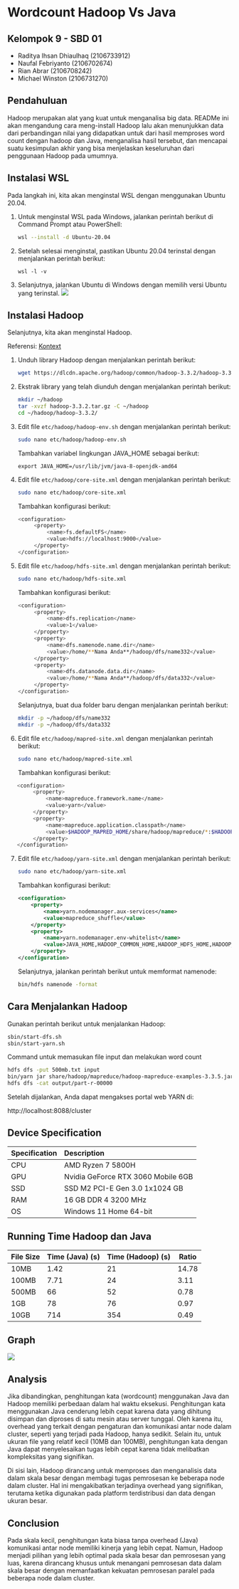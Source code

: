 # Wordcount Hadoop Vs Java

## Kelompok 9 - SBD 01

- Raditya Ihsan Dhiaulhaq (2106733912)
- Naufal Febriyanto (2106702674)
- Rian Abrar (2106708242)
- Michael Winston (2106731270)

## Pendahuluan

Hadoop merupakan alat yang kuat untuk menganalisa big data. READMe ini akan mengandung cara meng-install Hadoop lalu akan menunjukkan data dari perbandingan nilai yang didapatkan untuk dari hasil memproses word count dengan hadoop dan Java, menganalisa hasil tersebut, dan mencapai suatu kesimpulan akhir yang bisa menjelaskan keseluruhan dari penggunaan Hadoop pada umumnya.

## Instalasi WSL

Pada langkah ini, kita akan menginstal WSL dengan menggunakan Ubuntu 20.04.

1. Untuk menginstal WSL pada Windows, jalankan perintah berikut di Command Prompt atau PowerShell:

   ```bash
   wsl --install -d Ubuntu-20.04
   ```

2. Setelah selesai menginstal, pastikan Ubuntu 20.04 terinstal dengan menjalankan perintah berikut:

   ```bash!
   wsl -l -v
   ```

3. Selanjutnya, jalankan Ubuntu di Windows dengan memilih versi Ubuntu yang terinstal.
   ![](https://hackmd.io/_uploads/Byopx3ed3.png)

## Instalasi Hadoop

Selanjutnya, kita akan menginstal Hadoop.

Referensi: [Kontext](https://kontext.tech/article/978/install-hadoop-332-in-wsl-on-windows)

1. Unduh library Hadoop dengan menjalankan perintah berikut:

   ```bash
   wget https://dlcdn.apache.org/hadoop/common/hadoop-3.3.2/hadoop-3.3.2.tar.gz
   ```

2. Ekstrak library yang telah diunduh dengan menjalankan perintah berikut:

   ```bash
   mkdir ~/hadoop
   tar -xvzf hadoop-3.3.2.tar.gz -C ~/hadoop
   cd ~/hadoop/hadoop-3.3.2/
   ```

3. Edit file `etc/hadoop/hadoop-env.sh` dengan menjalankan perintah berikut:

   ```bash
   sudo nano etc/hadoop/hadoop-env.sh
   ```

   Tambahkan variabel lingkungan JAVA_HOME sebagai berikut:

   ```
   export JAVA_HOME=/usr/lib/jvm/java-8-openjdk-amd64
   ```

4. Edit file `etc/hadoop/core-site.xml` dengan menjalankan perintah berikut:

   ```bash
   sudo nano etc/hadoop/core-site.xml
   ```

   Tambahkan konfigurasi berikut:

   ```bash
   <configuration>
        <property>
            <name>fs.defaultFS</name>
            <value>hdfs://localhost:9000</value>
        </property>
   </configuration>
   ```

5. Edit file `etc/hadoop/hdfs-site.xml` dengan menjalankan perintah berikut:

   ```bash
   sudo nano etc/hadoop/hdfs-site.xml
   ```

   Tambahkan konfigurasi berikut:

   ```bash
   <configuration>
        <property>
            <name>dfs.replication</name>
            <value>1</value>
        </property>
        <property>
            <name>dfs.namenode.name.dir</name>
            <value>/home/**Nama Anda**/hadoop/dfs/name332</value>
        </property>
        <property>
            <name>dfs.datanode.data.dir</name>
            <value>/home/**Nama Anda**/hadoop/dfs/data332</value>
        </property>
   </configuration>
   ```

   Selanjutnya, buat dua folder baru dengan menjalankan perintah berikut:

   ```bash
   mkdir -p ~/hadoop/dfs/name332
   mkdir -p ~/hadoop/dfs/data332
   ```

6. Edit file `etc/hadoop/mapred-site.xml` dengan menjalankan perintah berikut:

   ```bash
   sudo nano etc/hadoop/mapred-site.xml
   ```

   Tambahkan konfigurasi berikut:

```bash
   <configuration>
        <property>
            <name>mapreduce.framework.name</name>
            <value>yarn</value>
        </property>
        <property>
            <name>mapreduce.application.classpath</name>
            <value>$HADOOP_MAPRED_HOME/share/hadoop/mapreduce/*:$HADOOP_MAPRED_HOME/share/hadoop/mapreduce/lib/*</value>
        </property>
   </configuration>
```

7. Edit file `etc/hadoop/yarn-site.xml` dengan menjalankan perintah berikut:

   ```bash
   sudo nano etc/hadoop/yarn-site.xml
   ```

   Tambahkan konfigurasi berikut:

   ```xml
   <configuration>
       <property>
           <name>yarn.nodemanager.aux-services</name>
           <value>mapreduce_shuffle</value>
       </property>
       <property>
           <name>yarn.nodemanager.env-whitelist</name>
           <value>JAVA_HOME,HADOOP_COMMON_HOME,HADOOP_HDFS_HOME,HADOOP_CONF_DIR,CLASSPATH_PREPEND_DISTCACHE,HADOOP_YARN_HOME,HADOOP_MAPRED_HOME</value>
       </property>
   </configuration>
   ```

   Selanjutnya, jalankan perintah berikut untuk memformat namenode:

   ```bash
   bin/hdfs namenode -format
   ```

## Cara Menjalankan Hadoop

Gunakan perintah berikut untuk menjalankan Hadoop:

```bash
sbin/start-dfs.sh
sbin/start-yarn.sh
```

Command untuk memasukan file input dan melakukan word count

```bash
hdfs dfs -put 500mb.txt input
bin/yarn jar share/hadoop/mapreduce/hadoop-mapreduce-examples-3.3.5.jar wordcount input output
hdfs dfs -cat output/part-r-00000
```

Setelah dijalankan, Anda dapat mengakses portal web YARN di:

http://localhost:8088/cluster

## Device Specification

| Specification | Description                        |
| :------------ | :--------------------------------- |
| CPU           | AMD Ryzen 7 5800H                  |
| GPU           | Nvidia GeForce RTX 3060 Mobile 6GB |
| SSD           | SSD M2 PCI-E Gen 3.0 1x1024 GB     |
| RAM           | 16 GB DDR 4 3200 MHz               |
| OS            | Windows 11 Home 64-bit             |

## Running Time Hadoop dan Java

| File Size | Time (Java) (s) | Time (Hadoop) (s) | Ratio |
| --------- | --------------- | ----------------- | ----- |
| 10MB      | 1.42            | 21                | 14.78 |
| 100MB     | 7.71            | 24                | 3.11  |
| 500MB     | 66              | 52                | 0.78  |
| 1GB       | 78              | 76                | 0.97  |
| 10GB      | 714             | 354               | 0.49  |

## Graph

![](https://cdn.discordapp.com/attachments/1029063611366248501/1121445946643976282/image.png)

## Analysis

Jika dibandingkan, penghitungan kata (wordcount) menggunakan Java dan Hadoop memiliki perbedaan dalam hal waktu eksekusi. Penghitungan kata menggunakan Java cenderung lebih cepat karena data yang dihitung disimpan dan diproses di satu mesin atau server tunggal. Oleh karena itu, overhead yang terkait dengan pengaturan dan komunikasi antar node dalam cluster, seperti yang terjadi pada Hadoop, hanya sedikit. Selain itu, untuk ukuran file yang relatif kecil (10MB dan 100MB), penghitungan kata dengan Java dapat menyelesaikan tugas lebih cepat karena tidak melibatkan kompleksitas yang signifikan.

Di sisi lain, Hadoop dirancang untuk memproses dan menganalisis data dalam skala besar dengan membagi tugas pemrosesan ke beberapa node dalam cluster. Hal ini mengakibatkan terjadinya overhead yang signifikan, terutama ketika digunakan pada platform terdistribusi dan data dengan ukuran besar.

## Conclusion

Pada skala kecil, penghitungan kata biasa tanpa overhead (Java) komunikasi antar node memiliki kinerja yang lebih cepat. Namun, Hadoop menjadi pilihan yang lebih optimal pada skala besar dan pemrosesan yang luas, karena dirancang khusus untuk menangani pemrosesan data dalam skala besar dengan memanfaatkan kekuatan pemrosesan paralel pada beberapa node dalam cluster.
